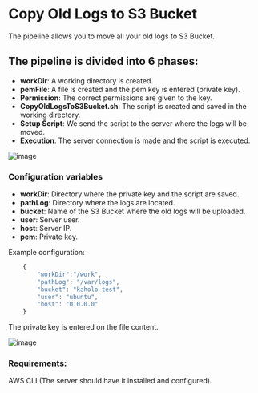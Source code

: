 # Copy Old Logs to S3 Bucket

The pipeline allows you to move all your old logs to S3 Bucket.

## The pipeline is divided into 6 phases:

* **workDir**: A working directory is created.
* **pemFile**: A file is created and the pem key is entered (private key).
* **Permission**: The correct permissions are given to the key.
* **CopyOldLogsToS3Bucket.sh**: The script is created and saved in the working directory.
* **Setup Script**: We send the script to the server where the logs will be moved.
* **Execution**: The server connection is made and the script is executed.

![image](https://user-images.githubusercontent.com/6090240/153493323-6cdfc2eb-de9b-459e-bea0-73bd1a987388.png)

### Configuration variables

* **workDir**: Directory where the private key and the script are saved.
* **pathLog**: Directory where the logs are located.
* **bucket**: Name of the S3 Bucket where the old logs will be uploaded.
* **user**: Server user.
* **host**: Server IP.
* **pem**: Private key.
    
Example configuration:
```javascript
    {
        "workDir":"/work",
        "pathLog": "/var/logs",
        "bucket": "kaholo-test",
        "user": "ubuntu",
        "host": "0.0.0.0"
    }
```

The private key is entered on the file content.

![image](https://user-images.githubusercontent.com/6090240/153496370-db140b72-3abe-435d-8c70-36119263370e.png)

### Requirements:
AWS CLI (The server should have it installed and configured).
